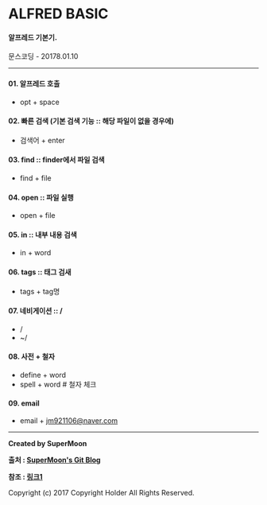 # ALFRED BASIC

#### 알프레드 기본기.

<div class="pull-right"> 문스코딩 - 20178.01.10 </div>

---

#### 01. 알프레드 호출

- opt + space

#### 02. 빠른 검색 (기본 검색 기능 :: 해당 파일이 없을 경우에)

- 검색어 + enter

#### 03. find :: finder에서 파일 검색

- find + file

#### 04. open :: 파일 실행

- open + file

#### 05. in :: 내부 내용 검색

- in + word

#### 06. tags :: 태그 검새

- tags + tag명

#### 07. 네비게이션 :: /

- /
- ~/

#### 08. 사전 + 철자

- define + word
- spell + word    # 철자 체크

#### 09. email

- email + jm921106@naver.com

---

**Created by SuperMoon**

**출처 : [SuperMoon's Git Blog](https://github.com/jm921106)**

**참조 : [링크1](http://macworld.hjsong.net/62)**

Copyright (c) 2017 Copyright Holder All Rights Reserved.
